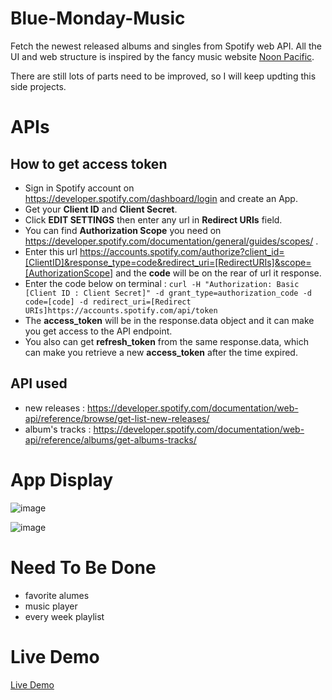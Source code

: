 # Blue-Monday-Music
Fetch the newest released albums and singles from Spotify web API. All the UI and web structure is inspired by the fancy music website [Noon Pacific](https://noonpacific.com/). 

There are still lots of parts need to be improved, so I will keep updting this side projects. 

# APIs

 ## How to get access token
 - Sign in Spotify account on https://developer.spotify.com/dashboard/login and create an App.
 - Get your __Client ID__ and __Client Secret__.
 - Click __EDIT SETTINGS__ then enter any url in __Redirect URIs__ field.
 - You can find __Authorization Scope__ you need on https://developer.spotify.com/documentation/general/guides/scopes/ .
 - Enter this url https://accounts.spotify.com/authorize?client_id=[ClientID]&response_type=code&redirect_uri=[RedirectURIs]&scope=[AuthorizationScope] and the __code__ will be on the rear of url it response.
 - Enter the code below on terminal : 
 `curl -H "Authorization: Basic [Client ID : Client Secret]" -d grant_type=authorization_code -d code=[code] -d redirect_uri=[Redirect URIs]https://accounts.spotify.com/api/token`
 - The __access_token__ will be in the response.data object and it can make you get access to the API endpoint. 
 - You also can get __refresh_token__ from the same response.data, which can make you retrieve a new __access_token__ after the time expired.
 
  ## API used 
  - new releases : https://developer.spotify.com/documentation/web-api/reference/browse/get-list-new-releases/
  - album's tracks : https://developer.spotify.com/documentation/web-api/reference/albums/get-albums-tracks/



# App Display
![image](https://drive.google.com/uc?export=view&id=1Mt_uqoCqUOvwuDDmDLy29uDG23HXL6lm)

![image](https://drive.google.com/uc?export=view&id=17axi_UZH9MVcWCIKBrj3TOL_v7UWB9bI)

# Need To Be Done
 - favorite alumes 
 - music player
 - every week playlist
 

# Live Demo
[Live Demo](https://chia-hsing.github.io/Blue-Monday-Music/)

